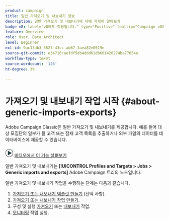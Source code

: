 ```yaml
---
product: campaign
title: 일반 가져오기 및 내보내기 정보
description: 일반 가져오기 및 내보내기에 대해 자세히 알아보기
badge-v8: label="v8에도 적용됩니다." type="Positive" tooltip="Campaign v8에도 적용됩니다."
feature: Overview
role: User, Data Architect
level: Beginner
exl-id: 9ac13db3-552f-43cc-ab67-3aea82e0519e
source-git-commit: e34718caefdf5db4ddd61db601420274be77054e
workflow-type: tm+mt
source-wordcount: '126'
ht-degree: 3%

---
```


# 가져오기 및 내보내기 작업 시작 {#about-generic-imports-exports}



Adobe Campaign Classic은 일반 가져오기 및 내보내기를 제공합니다. 예를 들어 대상 모집단의 일부가 될 고객 또는 잠재 고객 목록을 추출하거나 외부 파일의 데이터를 데이터베이스에 제공할 수 있습니다.

![](assets/do-not-localize/how-to-video.png) [비디오에서 이 기능 살펴보기](../../platform/using/exporting-and-importing-profiles.md#import-profiles-video)

일반 가져오기 및 내보내기는 **[!UICONTROL Profiles and Targets > Jobs > Generic imports and exports]** Adobe Campaign 트리의 노드입니다.

일반 가져오기 및 내보내기 작업을 수행하는 단계는 다음과 같습니다.

1. [가져오기 또는 내보내기 템플릿 만들기](../../platform/using/creating-import-export-templates.md) (선택 사항).
1. [가져오기 또는 내보내기 작업 만들기](../../platform/using/creating-import-export-jobs.md).
1. 구성 및 실행 [가져오기](../../platform/using/executing-import-jobs.md) 또는 [내보내기](../../platform/using/executing-export-jobs.md) 작업.
1. [모니터링](../../platform/using/monitoring-jobs-execution.md) 작업 실행.
